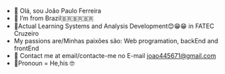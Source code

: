 - 👋 Olá, sou João Paulo Ferreira
- 👀 I’m from Brazil🇧🇷🇧🇷🇧🇷
- 🌱Actual Learning Systems and Analysis Development😊😁😁 in FATEC Cruzeiro
- My passions are/Minhas paixões são: Web programation, backEnd and frontEnd
- 💞️ Contact me at email/contacte-me no E-mail joao445671@gmail.com
- 🦊Pronoun = He,his 🤓
